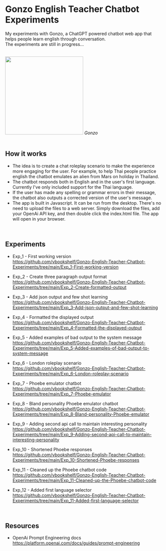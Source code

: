 # Gonzo English Teacher Chatbot Experiments
My experiments with Gonzo, a ChatGPT powered chatbot web app that helps people learn english through conversation.<br>
The experiments are still in progress...

<br>
<img src="https://github.com/vbookshelf/Gonzo-English-Teacher-Chatbot-Experiments/blob/main/images/gonzo1.png" width="250"></img>
<i>Gonzo</i><br>

<br>

## How it works
- The idea is to create a chat roleplay scenario to make the experience more engaging for the user. For example, to help Thai people practice english the chatbot emulates an alien from Mars on holiday in Thailand.
- The chatbot responds both in English and in the user's first language. Currently I've only included support for the Thai language.
- If the user has made any spelling or grammar errors in their message, the chatbot also outputs a corrected version of the user's message.
- The app is built in Javascript. It can be run from the desktop. There's no need to upload the files to a web server. Simply download the files, add your OpenAi API key, and then double click the index.html file. The app will open in your browser.

<br>

## Experiments
- Exp_1 - First working version<br>
https://github.com/vbookshelf/Gonzo-English-Teacher-Chatbot-Experiments/tree/main/Exp_1-First-working-version

- Exp_2 - Create three paragraph output format<br>
https://github.com/vbookshelf/Gonzo-English-Teacher-Chatbot-Experiments/tree/main/Exp_2-Create-formatted-output

- Exp_3 - Add json output and few shot learning<br>
https://github.com/vbookshelf/Gonzo-English-Teacher-Chatbot-Experiments/tree/main/Exp_3-Add-json-output-and-few-shot-learning

- Exp_4 - Formatted the displayed output<br>
https://github.com/vbookshelf/Gonzo-English-Teacher-Chatbot-Experiments/tree/main/Exp_4-Formatted-the-displayed-output

- Exp_5 - Added examples of bad output to the system message<br>
https://github.com/vbookshelf/Gonzo-English-Teacher-Chatbot-Experiments/tree/main/Exp_5-Added-examples-of-bad-output-to-system-message

- Exp_6 - London roleplay scenario<br>
https://github.com/vbookshelf/Gonzo-English-Teacher-Chatbot-Experiments/tree/main/Exp_6-London-roleplay-scenario

- Exp_7 - Phoebe emulator chatbot<br>
https://github.com/vbookshelf/Gonzo-English-Teacher-Chatbot-Experiments/tree/main/Exp_7-Phoebe-emulator

- Exp_8 - Bland personality Phoebe emulator chatbot<br>
https://github.com/vbookshelf/Gonzo-English-Teacher-Chatbot-Experiments/tree/main/Exp_8-Bland-personality-Phoebe-emulator

- Exp_9 - Adding second api call to maintain interesting personality<br>
https://github.com/vbookshelf/Gonzo-English-Teacher-Chatbot-Experiments/tree/main/Exp_9-Adding-second-api-call-to-maintain-interesting-personality

- Exp_10 - Shortened Phoebe responses<br>
https://github.com/vbookshelf/Gonzo-English-Teacher-Chatbot-Experiments/tree/main/Exp_10-Shortened-Phoebe-responses

- Exp_11 - Cleaned up the Phoebe chatbot code<br>
https://github.com/vbookshelf/Gonzo-English-Teacher-Chatbot-Experiments/tree/main/Exp_11-Cleaned-up-the-Phoebe-chatbot-code

- Exp_12 - Added first language selector<br>
https://github.com/vbookshelf/Gonzo-English-Teacher-Chatbot-Experiments/tree/main/Exp_11-Added-first-language-selector

<br>

## Resources
- OpenAi Prompt Engineering docs<br>
https://platform.openai.com/docs/guides/prompt-engineering
